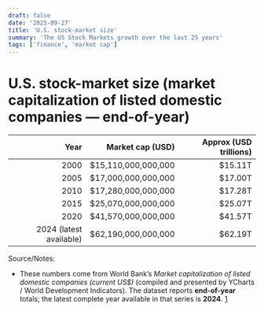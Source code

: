 ```yaml
---
draft: false
date: '2025-09-27'
title: 'U.S. stock-market size'
summary: 'The US Stock Markets growth over the last 25 years'
tags: ['finance', 'market cap']
---
```


# U.S. stock-market size (market capitalization of listed domestic companies — end-of-year)

|                    Year |    Market cap (USD) | Approx (USD trillions) |
| ----------------------: | ------------------: | ---------------------: |
|                    2000 | $15,110,000,000,000 |                $15.11T |
|                    2005 | $17,000,000,000,000 |                $17.00T |
|                    2010 | $17,280,000,000,000 |                $17.28T |
|                    2015 | $25,070,000,000,000 |                $25.07T |
|                    2020 | $41,570,000,000,000 |                $41.57T |
| 2024 (latest available) | $62,190,000,000,000 |                $62.19T |

Source/Notes:

- These numbers come from World Bank’s _Market capitalization of listed domestic companies (current US$)_ (compiled and presented by YCharts / World Development Indicators). The dataset reports **end-of-year** totals; the latest complete year available in that series is **2024**. [1]

[1]: https://ycharts.com/indicators/us_market_capitalization_of_listed_companies_usd 'US Market Capitalization of Listed Companies (Yearly) - Uni…'
